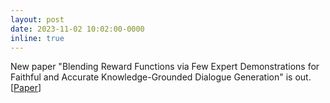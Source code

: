 ```yaml
---
layout: post
date: 2023-11-02 10:02:00-0000
inline: true
---
```


New paper "Blending Reward Functions via Few Expert Demonstrations for Faithful and Accurate Knowledge-Grounded Dialogue Generation" is out. [[Paper](https://arxiv.org/abs/2311.00953)]